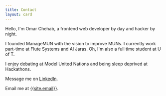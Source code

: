 ```yaml
---
title: Contact
layout: card
---
```


Hello, I'm Omar Chehab, a frontend web developer by day and hacker by night.

I founded ManageMUN with the vision to improve MUNs. I currently work part-time at Flute Systems and Al Jaras. Oh, I'm also a full time student at U of T.

I enjoy debating at Model United Nations and being sleep deprived at Hackathons.

Message me on <a href="https://www.linkedin.com/in/omar-chehab" target="_blank" rel="noopener">LinkedIn</a>.

Email me at <a href="mailto:{{site.email}}">{{site.email}}</a>.
